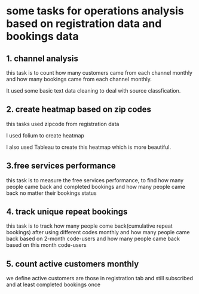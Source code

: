 # some tasks for operations analysis based on registration data and bookings data

## 1. channel analysis
this task is to count how many customers came from each channel monthly and how many bookings came from each channel monthly.

It used some basic text data cleaning to deal with source classfication.

## 2. create heatmap based on zip codes
this tasks used zipcode from registration data

I used folium to create heatmap

I also used Tableau to create this heatmap which is more beautiful.

## 3.free services performance
this task is to measure the free services performance, to find how many people came back and completed bookings and how many people came back no matter their bookings status

## 4. track unique repeat bookings
this task is to track how many people come back(cumulative repeat bookings) after using different codes monthly
and how many people came back based on 2-month code-users and how many people came back based on this month code-users


## 5. count active customers monthly 
 we define active customers are those in registration tab and still subscribed and at least completed bookings once
 
